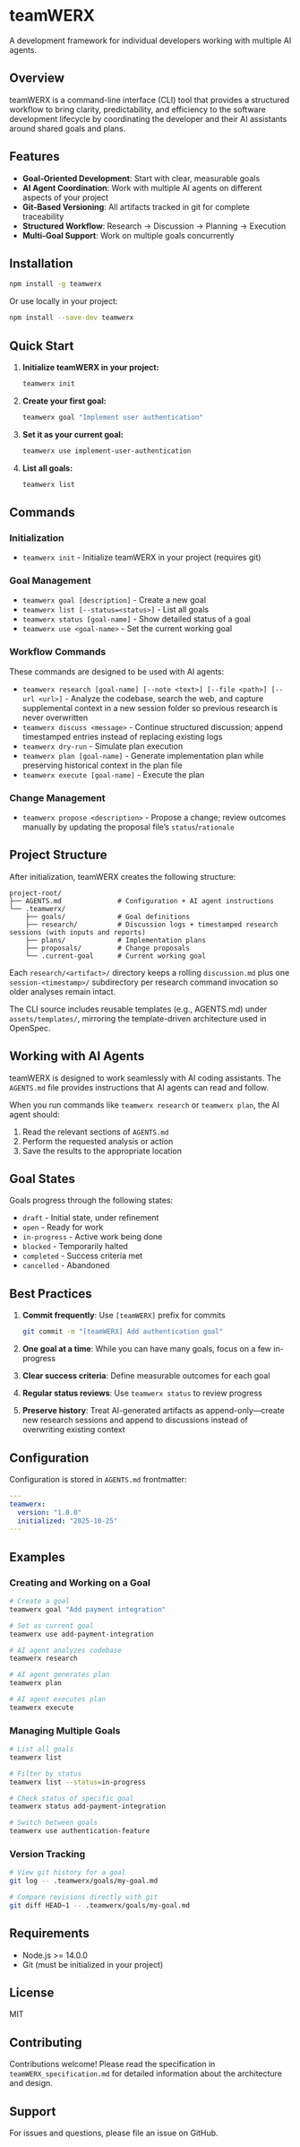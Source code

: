 # teamWERX

A development framework for individual developers working with multiple AI agents.

## Overview

teamWERX is a command-line interface (CLI) tool that provides a structured workflow to bring clarity, predictability, and efficiency to the software development lifecycle by coordinating the developer and their AI assistants around shared goals and plans.

## Features

- **Goal-Oriented Development**: Start with clear, measurable goals
- **AI Agent Coordination**: Work with multiple AI agents on different aspects of your project
- **Git-Based Versioning**: All artifacts tracked in git for complete traceability
- **Structured Workflow**: Research → Discussion → Planning → Execution
- **Multi-Goal Support**: Work on multiple goals concurrently

## Installation

```bash
npm install -g teamwerx
```

Or use locally in your project:

```bash
npm install --save-dev teamwerx
```

## Quick Start

1. **Initialize teamWERX in your project:**
   ```bash
   teamwerx init
   ```

2. **Create your first goal:**
   ```bash
   teamwerx goal "Implement user authentication"
   ```

3. **Set it as your current goal:**
   ```bash
   teamwerx use implement-user-authentication
   ```

4. **List all goals:**
   ```bash
   teamwerx list
   ```

## Commands

### Initialization

- `teamwerx init` - Initialize teamWERX in your project (requires git)

### Goal Management

- `teamwerx goal [description]` - Create a new goal
- `teamwerx list [--status=<status>]` - List all goals
- `teamwerx status [goal-name]` - Show detailed status of a goal
- `teamwerx use <goal-name>` - Set the current working goal

### Workflow Commands

These commands are designed to be used with AI agents:

- `teamwerx research [goal-name] [--note <text>] [--file <path>] [--url <url>]` - Analyze the codebase, search the web, and capture supplemental context in a new session folder so previous research is never overwritten
- `teamwerx discuss <message>` - Continue structured discussion; append timestamped entries instead of replacing existing logs
- `teamwerx dry-run` - Simulate plan execution
- `teamwerx plan [goal-name]` - Generate implementation plan while preserving historical context in the plan file
- `teamwerx execute [goal-name]` - Execute the plan

### Change Management

- `teamwerx propose <description>` - Propose a change; review outcomes manually by updating the proposal file’s `status`/`rationale`

## Project Structure

After initialization, teamWERX creates the following structure:

```
project-root/
├── AGENTS.md              # Configuration + AI agent instructions
└── .teamwerx/
    ├── goals/             # Goal definitions
    ├── research/          # Discussion logs + timestamped research sessions (with inputs and reports)
    ├── plans/             # Implementation plans
    ├── proposals/         # Change proposals
    └── .current-goal      # Current working goal
```
Each `research/<artifact>/` directory keeps a rolling `discussion.md` plus one `session-<timestamp>/` subdirectory per research command invocation so older analyses remain intact.

The CLI source includes reusable templates (e.g., AGENTS.md) under `assets/templates/`, mirroring the template-driven architecture used in OpenSpec.

## Working with AI Agents

teamWERX is designed to work seamlessly with AI coding assistants. The `AGENTS.md` file provides instructions that AI agents can read and follow.

When you run commands like `teamwerx research` or `teamwerx plan`, the AI agent should:
1. Read the relevant sections of `AGENTS.md`
2. Perform the requested analysis or action
3. Save the results to the appropriate location

## Goal States

Goals progress through the following states:

- `draft` - Initial state, under refinement
- `open` - Ready for work
- `in-progress` - Active work being done
- `blocked` - Temporarily halted
- `completed` - Success criteria met
- `cancelled` - Abandoned

## Best Practices

1. **Commit frequently**: Use `[teamWERX]` prefix for commits
   ```bash
   git commit -m "[teamWERX] Add authentication goal"
   ```

2. **One goal at a time**: While you can have many goals, focus on a few in-progress

3. **Clear success criteria**: Define measurable outcomes for each goal

4. **Regular status reviews**: Use `teamwerx status` to review progress
5. **Preserve history**: Treat AI-generated artifacts as append-only—create new research sessions and append to discussions instead of overwriting existing context

## Configuration

Configuration is stored in `AGENTS.md` frontmatter:

```yaml
---
teamwerx:
  version: "1.0.0"
  initialized: "2025-10-25"
---
```

## Examples

### Creating and Working on a Goal

```bash
# Create a goal
teamwerx goal "Add payment integration"

# Set as current goal
teamwerx use add-payment-integration

# AI agent analyzes codebase
teamwerx research

# AI agent generates plan
teamwerx plan

# AI agent executes plan
teamwerx execute
```

### Managing Multiple Goals

```bash
# List all goals
teamwerx list

# Filter by status
teamwerx list --status=in-progress

# Check status of specific goal
teamwerx status add-payment-integration

# Switch between goals
teamwerx use authentication-feature
```

### Version Tracking

```bash
# View git history for a goal
git log -- .teamwerx/goals/my-goal.md

# Compare revisions directly with git
git diff HEAD~1 -- .teamwerx/goals/my-goal.md
```

## Requirements

- Node.js >= 14.0.0
- Git (must be initialized in your project)

## License

MIT

## Contributing

Contributions welcome! Please read the specification in `teamWERX_specification.md` for detailed information about the architecture and design.

## Support

For issues and questions, please file an issue on GitHub.
